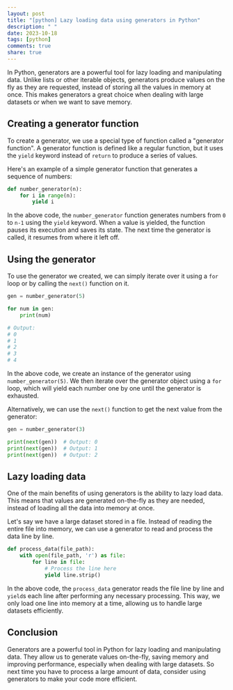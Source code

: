 ```yaml
---
layout: post
title: "[python] Lazy loading data using generators in Python"
description: " "
date: 2023-10-18
tags: [python]
comments: true
share: true
---
```


In Python, generators are a powerful tool for lazy loading and manipulating data. Unlike lists or other iterable objects, generators produce values on the fly as they are requested, instead of storing all the values in memory at once. This makes generators a great choice when dealing with large datasets or when we want to save memory.

## Creating a generator function

To create a generator, we use a special type of function called a "generator function". A generator function is defined like a regular function, but it uses the `yield` keyword instead of `return` to produce a series of values.

Here's an example of a simple generator function that generates a sequence of numbers:

```python
def number_generator(n):
    for i in range(n):
        yield i
```

In the above code, the `number_generator` function generates numbers from `0` to `n-1` using the `yield` keyword. When a value is yielded, the function pauses its execution and saves its state. The next time the generator is called, it resumes from where it left off.

## Using the generator

To use the generator we created, we can simply iterate over it using a `for` loop or by calling the `next()` function on it.

```python
gen = number_generator(5)

for num in gen:
    print(num)

# Output:
# 0
# 1
# 2
# 3
# 4
```

In the above code, we create an instance of the generator using `number_generator(5)`. We then iterate over the generator object using a `for` loop, which will yield each number one by one until the generator is exhausted.

Alternatively, we can use the `next()` function to get the next value from the generator:

```python
gen = number_generator(3)

print(next(gen))  # Output: 0
print(next(gen))  # Output: 1
print(next(gen))  # Output: 2
```

## Lazy loading data

One of the main benefits of using generators is the ability to lazy load data. This means that values are generated on-the-fly as they are needed, instead of loading all the data into memory at once.

Let's say we have a large dataset stored in a file. Instead of reading the entire file into memory, we can use a generator to read and process the data line by line.

```python
def process_data(file_path):
    with open(file_path, 'r') as file:
        for line in file:
            # Process the line here
            yield line.strip()
```

In the above code, the `process_data` generator reads the file line by line and `yield`s each line after performing any necessary processing. This way, we only load one line into memory at a time, allowing us to handle large datasets efficiently.

## Conclusion

Generators are a powerful tool in Python for lazy loading and manipulating data. They allow us to generate values on-the-fly, saving memory and improving performance, especially when dealing with large datasets. So next time you have to process a large amount of data, consider using generators to make your code more efficient.